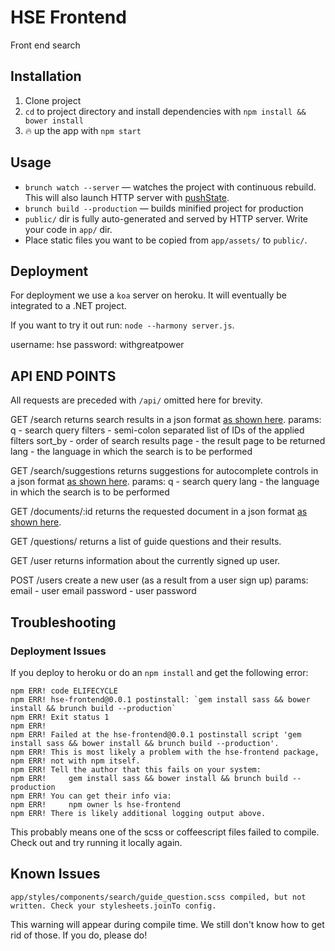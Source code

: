 # HSE Frontend
Front end search

## Installation

1. Clone project
2. `cd` to project directory and install dependencies with `npm install && bower install`
3. :fire: up the app with `npm start`

## Usage

- `brunch watch --server` — watches the project with continuous rebuild. This will also launch HTTP server with [pushState](https://developer.mozilla.org/en-US/docs/Web/Guide/API/DOM/Manipulating_the_browser_history).
- `brunch build --production` — builds minified project for production
- `public/` dir is fully auto-generated and served by HTTP server.  Write your code in `app/` dir.
- Place static files you want to be copied from `app/assets/` to `public/`.

## Deployment

For deployment we use a `koa` server on heroku. It will eventually be integrated to a .NET project.

If you want to try it out run: `node --harmony server.js`.

username: hse
password: withgreatpower

## API END POINTS

All requests are preceded with `/api/` omitted here for brevity.

GET /search
  returns search results in a json format [as shown here](hse-frontend.herokuapp.com/fake_api/search.json).
  params:
    q - search query
    filters - semi-colon separated list of IDs of the applied filters
    sort_by - order of search results
    page - the result page to be returned
    lang - the language in which the search is to be performed

GET /search/suggestions
  returns suggestions for autocomplete controls in a json format [as shown here](https://hse-frontend.herokuapp.com/fake_api/search/suggestions.json).
  params:
    q - search query
    lang - the language in which the search is to be performed

GET /documents/:id
  returns the requested document in a json format [as shown here](https://hse-frontend.herokuapp.com/fake_api/documents/0df62f0040ffd8ecd725c9a602056034.json).

GET /questions/
  returns a list of guide questions and their results.

GET /user
  returns information about the currently signed up user.

POST /users
  create a new user (as a result from a user sign up)
  params:
    email - user email
    password - user password

## Troubleshooting

### Deployment Issues

If you deploy to heroku or do an `npm install` and get the following error:

```
npm ERR! code ELIFECYCLE
npm ERR! hse-frontend@0.0.1 postinstall: `gem install sass && bower install && brunch build --production`
npm ERR! Exit status 1
npm ERR! 
npm ERR! Failed at the hse-frontend@0.0.1 postinstall script 'gem install sass && bower install && brunch build --production'.
npm ERR! This is most likely a problem with the hse-frontend package,
npm ERR! not with npm itself.
npm ERR! Tell the author that this fails on your system:
npm ERR!     gem install sass && bower install && brunch build --production
npm ERR! You can get their info via:
npm ERR!     npm owner ls hse-frontend
npm ERR! There is likely additional logging output above.
```

This probably means one of the scss or coffeescript files failed to compile. Check out and try running it locally again.

## Known Issues

`app/styles/components/search/guide_question.scss compiled, but not written. Check your stylesheets.joinTo config.`

This warning will appear during compile time. We still don't know how to get rid of those. If you do, please do!